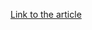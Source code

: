 [Link to the article](https://blog.malwarebytes.com/threat-analysis/2012/06/you-dirty-rat-part-1-darkcomet/)
